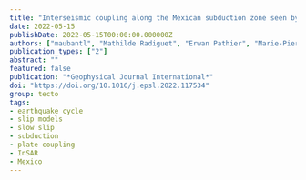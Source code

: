 ```yaml
---
title: "Interseismic coupling along the Mexican subduction zone seen by InSAR and GNSS"
date: 2022-05-15
publishDate: 2022-05-15T00:00:00.000000Z
authors: ["maubantl", "Mathilde Radiguet", "Erwan Pathier", "Marie-Pierre Doin", "Nathalie Cotte", " Ekaterina Kazachkina", "Vladimir Kostoglodov"]
publication_types: ["2"]
abstract: ""
featured: false
publication: "*Geophysical Journal International*"
doi: "https://doi.org/10.1016/j.epsl.2022.117534"
group: tecto
tags:
- earthquake cycle
- slip models
- slow slip
- subduction
- plate coupling
- InSAR
- Mexico
---
```



